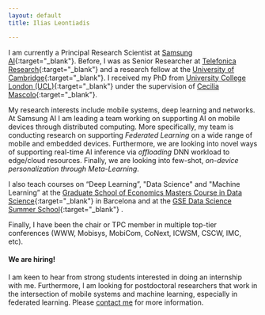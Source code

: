 ```yaml
---
layout: default
title: Ilias Leontiadis

---
```



I am currently a Principal Research Scientist at [Samsung AI](https://research.samsung.com/aicenter_cambridge){:target="_blank"}. 
Before,  I was as Senior Researcher at [Telefonica Research](http://www.tid.es/research){:target="_blank"} and a research fellow at the [University of Cambridge](https://www.cl.cam.ac.uk/){:target="_blank"}. I received my PhD from [University College London (UCL)](http://www.cs.ucl.ac.uk/home/){:target="_blank"} under the supervision of [Cecilia Mascolo](https://www.cl.cam.ac.uk/~cm542/){:target="_blank"}.


 My research interests include mobile systems, deep learning and networks. At Samsung AI I am leading a team working on supporting AI on mobile devices through distributed computing. 
 More specifically, my team is conducting research on supporting *Federated Learning* on a wide range of mobile and embedded devices. Furthermore, we are looking into novel ways of supporting real-time AI inference via *offloading* DNN workload to edge/cloud resources. Finally, we are looking into few-shot, *on-device personalization through Meta-Learning*. 


 I also teach courses on “Deep Learning”, "Data Science" and  "Machine Learning” at the [Graduate School of Economics Masters Course in Data Science](http://www.barcelonagse.eu/study/masters-programs/data-science){:target="_blank"}  in Barcelona and at the [GSE Data Science Summer School](http://www.barcelonagse.eu/study/summer-school/data-science){:target="_blank"} .


Finally, I have been the chair or TPC member in multiple top-tier conferences (WWW, Mobisys, MobiCom, CoNext, ICWSM, CSCW, IMC, etc).

#### We are hiring!
I am keen to hear from strong students interested in doing an internship with me. Furthermore, I am looking for postdoctoral researchers that work in the intersection of mobile systems and machine learning, especially in federated learning. Please [contact me](mailto:iliasl@gmail.com) for more information. 
